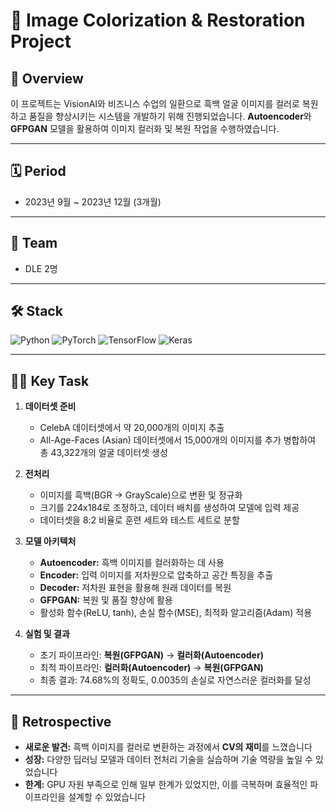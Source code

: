 # 🎨 Image Colorization & Restoration Project

## 📖 Overview
이 프로젝트는 VisionAI와 비즈니스 수업의 일환으로 흑백 얼굴 이미지를 컬러로 복원하고 품질을 향상시키는 시스템을 개발하기 위해 진행되었습니다. **Autoencoder**와 **GFPGAN** 모델을 활용하여 이미지 컬러화 및 복원 작업을 수행하였습니다.

---

## 🗓️ Period
- 2023년 9월 ~ 2023년 12월 (3개월)

---

## 👥 Team
- DLE 2명

---

## 🛠️ Stack
![Python](https://img.shields.io/badge/Python-3776AB?style=for-the-badge&logo=python&logoColor=white) ![PyTorch](https://img.shields.io/badge/PyTorch-EE4C2C?style=for-the-badge&logo=pytorch&logoColor=white) 
![TensorFlow](https://img.shields.io/badge/TensorFlow-FF6F00?style=for-the-badge&logo=tensorflow&logoColor=white) ![Keras](https://img.shields.io/badge/Keras-D00000?style=for-the-badge&logo=keras&logoColor=white) 

---

## 🧑‍💻 Key Task
1. **데이터셋 준비**
   - CelebA 데이터셋에서 약 20,000개의 이미지 추출
   - All-Age-Faces (Asian) 데이터셋에서 15,000개의 이미지를 추가 병합하여 총 43,322개의 얼굴 데이터셋 생성

2. **전처리**
   - 이미지를 흑백(BGR → GrayScale)으로 변환 및 정규화
   - 크기를 224x184로 조정하고, 데이터 배치를 생성하여 모델에 입력 제공
   - 데이터셋을 8:2 비율로 훈련 세트와 테스트 세트로 분할

3. **모델 아키텍처**
   - **Autoencoder:** 흑백 이미지를 컬러화하는 데 사용
   - **Encoder:** 입력 이미지를 저차원으로 압축하고 공간 특징을 추출
   - **Decoder:** 저차원 표현을 활용해 원래 데이터를 복원
   - **GFPGAN:** 복원 및 품질 향상에 활용
   - 활성화 함수(ReLU, tanh), 손실 함수(MSE), 최적화 알고리즘(Adam) 적용

4. **실험 및 결과**
   - 초기 파이프라인: **복원(GFPGAN)** → **컬러화(Autoencoder)**
   - 최적 파이프라인: **컬러화(Autoencoder)** → **복원(GFPGAN)**
   - 최종 결과: 74.68%의 정확도, 0.0035의 손실로 자연스러운 컬러화를 달성

---

## 🌟 Retrospective
- **새로운 발견:** 흑백 이미지를 컬러로 변환하는 과정에서 **CV의 재미**를 느꼈습니다
- **성장:** 다양한 딥러닝 모델과 데이터 전처리 기술을 실습하며 기술 역량을 높일 수 있었습니다
- **한계:** GPU 자원 부족으로 인해 일부 한계가 있었지만, 이를 극복하며 효율적인 파이프라인을 설계할 수 있었습니다
